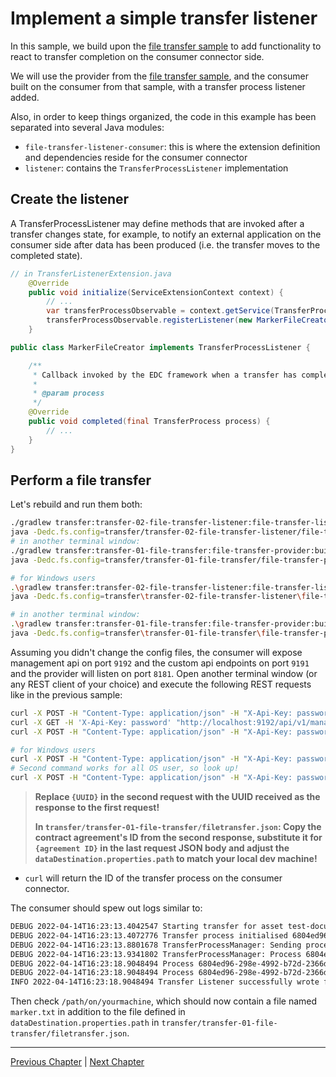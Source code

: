 # Implement a simple transfer listener

In this sample, we build upon the [file transfer sample](../transfer-01-file-transfer/README.md) to add functionality
to react to transfer completion on the consumer connector side.

We will use the provider from the [file transfer sample](../transfer-01-file-transfer/README.md), and the consumer
built on the consumer from that sample, with a transfer process listener added.

Also, in order to keep things organized, the code in this example has been separated into several Java modules:

- `file-transfer-listener-consumer`: this is where the extension definition and dependencies reside for the consumer connector
- `listener`: contains the `TransferProcessListener` implementation

## Create the listener

A TransferProcessListener may define methods that are invoked after a transfer changes state, for example, to notify an
external application on the consumer side after data has been produced (i.e. the transfer moves to the completed state).

```java
// in TransferListenerExtension.java
    @Override
    public void initialize(ServiceExtensionContext context) {
        // ...
        var transferProcessObservable = context.getService(TransferProcessObservable.class);
        transferProcessObservable.registerListener(new MarkerFileCreator(monitor));
    }
```

```java
public class MarkerFileCreator implements TransferProcessListener {

    /**
     * Callback invoked by the EDC framework when a transfer has completed.
     *
     * @param process
     */
    @Override
    public void completed(final TransferProcess process) {
        // ...
    }
}
```

## Perform a file transfer

Let's rebuild and run them both:

```bash
./gradlew transfer:transfer-02-file-transfer-listener:file-transfer-listener-consumer:build
java -Dedc.fs.config=transfer/transfer-02-file-transfer-listener/file-transfer-listener-consumer/config.properties -jar transfer/transfer-02-file-transfer-listener/file-transfer-listener-consumer/build/libs/consumer.jar
# in another terminal window:
./gradlew transfer:transfer-01-file-transfer:file-transfer-provider:build
java -Dedc.fs.config=transfer/transfer-01-file-transfer/file-transfer-provider/config.properties -jar transfer/transfer-01-file-transfer/file-transfer-provider/build/libs/provider.jar
````


```bash
# for Windows users
.\gradlew transfer:transfer-02-file-transfer-listener:file-transfer-listener-consumer:build
java -Dedc.fs.config=transfer\transfer-02-file-transfer-listener\file-transfer-listener-consumer\config.properties -jar transfer\transfer-02-file-transfer-listener\file-transfer-listener-consumer\build\libs\consumer.jar

# in another terminal window:
.\gradlew transfer:transfer-01-file-transfer:file-transfer-provider:build
java -Dedc.fs.config=transfer\transfer-01-file-transfer\file-transfer-provider\config.properties -jar transfer\transfer-01-file-transfer\file-transfer-provider\build\libs\provider.jar
````

Assuming you didn't change the config files, the consumer will expose management api on port `9192` and the custom 
api endpoints on port `9191` and the provider will listen on port `8181`.
Open another terminal window (or any REST client of your choice) and execute the following REST requests like in the
previous sample:

```bash
curl -X POST -H "Content-Type: application/json" -H "X-Api-Key: password" -d @transfer/transfer-01-file-transfer/contractoffer.json "http://localhost:9192/api/v1/management/contractnegotiations"
curl -X GET -H 'X-Api-Key: password' "http://localhost:9192/api/v1/management/contractnegotiations/{UUID}"
curl -X POST -H "Content-Type: application/json" -H "X-Api-Key: password" -d @transfer/transfer-01-file-transfer/filetransfer.json "http://localhost:9192/api/v1/management/transferprocess"
```

```bash
# for Windows users
curl -X POST -H "Content-Type: application/json" -H "X-Api-Key: password" -d @transfer\transfer-01-file-transfer\contractoffer.json "http://localhost:9192/api/v1/management/contractnegotiations"
# Second command works for all OS user, so look up!
curl -X POST -H "Content-Type: application/json" -H "X-Api-Key: password" -d @transfer\transfer-01-file-transfer\filetransfer.json "http://localhost:9192/api/v1/management/transferprocess"
```

> **Replace `{UUID}` in the second request with the UUID received as the response to the first request!**
>
> **In `transfer/transfer-01-file-transfer/filetransfer.json`: Copy the contract agreement's ID from the second response,
> substitute it for `{agreement ID}` in the last request JSON body and adjust the `dataDestination.properties.path` to match your local dev machine!**

- `curl` will return the ID of the transfer process on the consumer connector.

The consumer should spew out logs similar to:

```bash
DEBUG 2022-04-14T16:23:13.4042547 Starting transfer for asset test-document
DEBUG 2022-04-14T16:23:13.4072776 Transfer process initialised 6804ed96-298e-4992-b72d-2366d97cf7a6
DEBUG 2022-04-14T16:23:13.8801678 TransferProcessManager: Sending process 6804ed96-298e-4992-b72d-2366d97cf7a6 request to http://localhost:8282/api/v1/ids/data
DEBUG 2022-04-14T16:23:13.9341802 TransferProcessManager: Process 6804ed96-298e-4992-b72d-2366d97cf7a6 is now REQUESTED
DEBUG 2022-04-14T16:23:18.9048494 Process 6804ed96-298e-4992-b72d-2366d97cf7a6 is now IN_PROGRESS
DEBUG 2022-04-14T16:23:18.9048494 Process 6804ed96-298e-4992-b72d-2366d97cf7a6 is now COMPLETED
INFO 2022-04-14T16:23:18.9048494 Transfer Listener successfully wrote file C:\Users\pechande\dev\coding\EDC\marker.txt
```

Then check `/path/on/yourmachine`, which should now contain a file named `marker.txt` in addition to the file defined
in `dataDestination.properties.path` in `transfer/transfer-01-file-transfer/filetransfer.json`.

---

[Previous Chapter](../transfer-01-file-transfer/README.md) | [Next Chapter](../transfer-03-modify-transferprocess/README.md)
